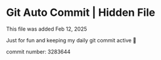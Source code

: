 # Git Auto Commit | Hidden File

This file was added Feb 12, 2025

Just for fun and keeping my daily git commit active 🤪

commit number: 3283644
